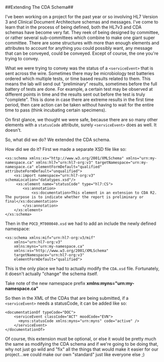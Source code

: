 <!-- {Title:"Extending the Clinical Document Architecture Schema",PublishedOn:"2013-12-09 08:34",Intro:"Is the CDA schema missing some piece that makes it a no-go for your organization? Then just extend it!."} -->

##Extending The CDA Schema##

I've been working on a project for the past year or so involving HL7 Version 3 and Clinical Document Architecture schemas and messages. I've come to learn that in the process of being defined, both the HL7v3 and CDA schemas have become very fat. They reek of being designed by committee, or rather several sub-committees which combine to make one giant super committee. There are some structures with more than enough elements and attributes to account for anything you could possibly want, any message that can be conveyed, could be conveyed. Except of course, the one you're trying to convey.

What we were trying to convey was the status of a `<serviceEvent>` that is sent across the wire. Sometimes  there may be microbiology test batteries ordered which multiple tests, or time based results related to them. This means the lab will send out "preliminary" results, sometimes before the full battery of tests are done. For example, a certain test may be observed at different points in time and the results sent out before the test is truly "complete". This is done in case there are extreme results in the first time period, then care action can be taken without having to wait for the entire time to pass (think incubating certain specimens). 

On first glance, we thought we were safe, because there are so many other elements with a `statusCode` attribute, surely `<serviceEvent>` does as well. It doesn't.

So, what did we do? We extended the CDA schema.

How did we do it? First we made a separate XSD file like so:

    <xs:schema xmlns:xs="http://www.w3.org/2001/XMLSchema" xmlns="urn:my-namespace.ca" xmlns:hl7="urn:hl7-org:v3" targetNamespace="urn:my-namespace.ca" elementFormDefault="qualified" attributeFormDefault="unqualified">
	    <xs:import namespace="urn:hl7-org:v3" schemaLocation="datatypes.xsd"/>
	     <xs:element name="statusCode" type="hl7:CS">
		    <xs:annotation>
			    <xs:documentation>This element in an extension to CDA R2. The purpose is to indicate whether the report is preliminary or final</xs:documentation>
		    </xs:annotation>
	    </xs:element>
    </xs:schema> 

Then in the `POCD_MT000040.xsd` we had to add an include the newly defined namespace:

    <xs:schema xmlns:mif="urn:hl7-org:v3/mif" 
        xmlns="urn:hl7-org:v3"
        xmlns:myns="urn:my-namespace.ca" 
        xmlns:xs="http://www.w3.org/2001/XMLSchema" 
        targetNamespace="urn:hl7-org:v3" 
        elementFormDefault="qualified">

This is the only place we had to actually modify the `CDA.xsd` file. Fortunately, it doesn't actually "change" the schema itself.  

Take note of the new namespace prefix **xmlns:myns="urn:my-namespace.ca"**

So then in the XML of the CDAs that are being submitted, if a `<serviceEvent>` needs a statusCode, it can be added like so:

    <documentationOf typeCode="DOC">
        <serviceEvent classCode="ACT" moodCode="EVN">
          <myns:statusCode xmlns:myns="urn:myns" code="active" />
        </serviceEvent>
    </documentationOf>

Of course, this extension must be optional, or else it would be pretty much the same as modifying the CDA schema and if we're going to be doing that, why not just go wild and "fix" all the things that would make it easier for our project...we could make our own "standard" just like everyone else ;)